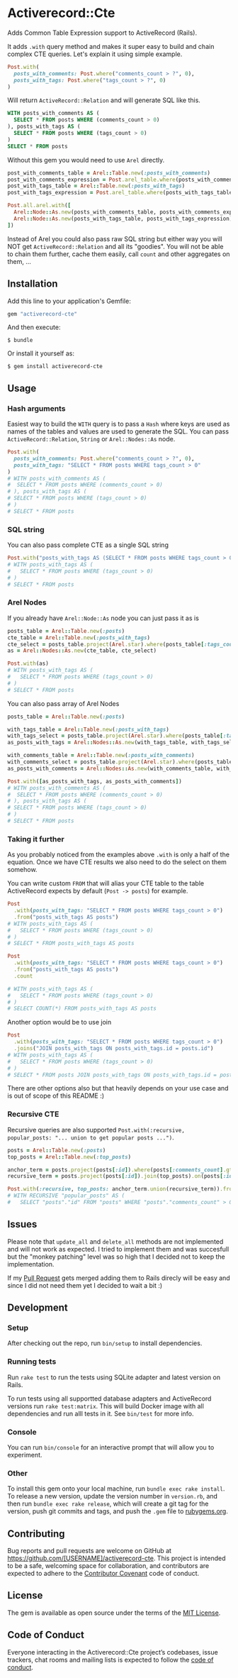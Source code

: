 # Activerecord::Cte

Adds Common Table Expression support to ActiveRecord (Rails).

It adds `.with` query method and makes it super easy to build and chain complex CTE queries. Let's explain it using simple example.

```ruby
Post.with(
  posts_with_comments: Post.where("comments_count > ?", 0),
  posts_with_tags: Post.where("tags_count > ?", 0)
)
```

Will return `ActiveRecord::Relation` and will generate SQL like this.

```SQL
WITH posts_with_comments AS (
  SELECT * FROM posts WHERE (comments_count > 0)
), posts_with_tags AS (
  SELECT * FROM posts WHERE (tags_count > 0)
)
SELECT * FROM posts
```

Without this gem you would need to use `Arel` directly.

```ruby
post_with_comments_table = Arel::Table.new(:posts_with_comments)
post_with_comments_expression = Post.arel_table.where(posts_with_comments_table[:comments_count].gt(0))
post_with_tags_table = Arel::Table.new(:posts_with_tags)
post_with_tags_expression = Post.arel_table.where(posts_with_tags_table[:tags_count].gt(0))

Post.all.arel.with([
  Arel::Node::As.new(posts_with_comments_table, posts_with_comments_expression),
  Arel::Node::As.new(posts_with_tags_table, posts_with_tags_expression)
])
```

Instead of Arel you could also pass raw SQL string but either way you will NOT get `ActiveRecord::Relation` and all its "goodies".
You will not be able to chain them further, cache them easily, call `count` and other aggregates on them, ...

## Installation

Add this line to your application's Gemfile:

```ruby
gem "activerecord-cte"
```

And then execute:

    $ bundle

Or install it yourself as:

    $ gem install activerecord-cte

## Usage

### Hash arguments

Easiest way to build the `WITH` query is to pass a `Hash` where keys are used as names of the tables and values are used to
generate the SQL. You can pass `ActiveRecord::Relation`, `String` or `Arel::Nodes::As` node.

```ruby
Post.with(
  posts_with_comments: Post.where("comments_count > ?", 0),
  posts_with_tags: "SELECT * FROM posts WHERE tags_count > 0"
)
# WITH posts_with_comments AS (
#  SELECT * FROM posts WHERE (comments_count > 0)
# ), posts_with_tags AS (
# SELECT * FROM posts WHERE (tags_count > 0)
# )
# SELECT * FROM posts
```

### SQL string

You can also pass complete CTE as a single SQL string

```ruby
Post.with("posts_with_tags AS (SELECT * FROM posts WHERE tags_count > 0)")
# WITH posts_with_tags AS (
#   SELECT * FROM posts WHERE (tags_count > 0)
# )
# SELECT * FROM posts
```

### Arel Nodes

If you already have `Arel::Node::As` node you can just pass it as is

```ruby
posts_table = Arel::Table.new(:posts)
cte_table = Arel::Table.new(:posts_with_tags)
cte_select = posts_table.project(Arel.star).where(posts_table[:tags_count].gt(100))
as = Arel::Nodes::As.new(cte_table, cte_select)

Post.with(as)
# WITH posts_with_tags AS (
#   SELECT * FROM posts WHERE (tags_count > 0)
# )
# SELECT * FROM posts
```

You can also pass array of Arel Nodes

```ruby
posts_table = Arel::Table.new(:posts)

with_tags_table = Arel::Table.new(:posts_with_tags)
with_tags_select = posts_table.project(Arel.star).where(posts_table[:tags_count].gt(100))
as_posts_with_tags = Arel::Nodes::As.new(with_tags_table, with_tags_select)

with_comments_table = Arel::Table.new(:posts_with_comments)
with_comments_select = posts_table.project(Arel.star).where(posts_table[:comments_count].gt(100))
as_posts_with_comments = Arel::Nodes::As.new(with_comments_table, with_comments_select)

Post.with([as_posts_with_tags, as_posts_with_comments])
# WITH posts_with_comments AS (
#  SELECT * FROM posts WHERE (comments_count > 0)
# ), posts_with_tags AS (
# SELECT * FROM posts WHERE (tags_count > 0)
# )
# SELECT * FROM posts
```

### Taking it further

As you probably noticed from the examples above `.with` is only a half of the equation. Once we have CTE results we also need to do the select on them somehow.

You can write custom `FROM` that will alias your CTE table to the table ActiveRecord expects by default (`Post -> posts`) for example.

```ruby
Post
  .with(posts_with_tags: "SELECT * FROM posts WHERE tags_count > 0")
  .from("posts_with_tags AS posts")
# WITH posts_with_tags AS (
#   SELECT * FROM posts WHERE (tags_count > 0)
# )
# SELECT * FROM posts_with_tags AS posts

Post
  .with(posts_with_tags: "SELECT * FROM posts WHERE tags_count > 0")
  .from("posts_with_tags AS posts")
  .count

# WITH posts_with_tags AS (
#   SELECT * FROM posts WHERE (tags_count > 0)
# )
# SELECT COUNT(*) FROM posts_with_tags AS posts
```

Another option would be to use join

```ruby
Post
  .with(posts_with_tags: "SELECT * FROM posts WHERE tags_count > 0")
  .joins("JOIN posts_with_tags ON posts_with_tags.id = posts.id")
# WITH posts_with_tags AS (
#   SELECT * FROM posts WHERE (tags_count > 0)
# )
# SELECT * FROM posts JOIN posts_with_tags ON posts_with_tags.id = posts.id
```

There are other options also but that heavily depends on your use case and is out of scope of this README :)

### Recursive CTE

Recursive queries are also supported `Post.with(:recursive, popular_posts: "... union to get popular posts ...")`.

```ruby
posts = Arel::Table.new(:posts)
top_posts = Arel::Table.new(:top_posts)

anchor_term = posts.project(posts[:id]).where(posts[:comments_count].gt(1))
recursive_term = posts.project(posts[:id]).join(top_posts).on(posts[:id].eq(top_posts[:id]))

Post.with(:recursive, top_posts: anchor_term.union(recursive_term)).from("top_posts AS posts")
# WITH RECURSIVE "popular_posts" AS (
#   SELECT "posts"."id" FROM "posts" WHERE "posts"."comments_count" > 0 UNION SELECT "posts"."id" FROM "posts" INNER JOIN "popular_posts" ON "posts"."id" = "popular_posts"."id" ) SELECT "posts".* FROM popular_posts AS posts
```

## Issues

Please note that `update_all` and `delete_all` methods are not implemented and will not work as expected. I tried to implement them and was succesfull
but the "monkey patching" level was so high that I decided not to keep the implementation.

If my [Pull Request](https://github.com/rails/rails/pull/37944) gets merged adding them to Rails direcly will be easy and since I did not need them yet
I decided to wait a bit :)

## Development

### Setup

After checking out the repo, run `bin/setup` to install dependencies.

### Running tests

Run `rake test` to run the tests using SQLite adapter and latest version on Rails.

To run tests using all supportted database adapters and ActiveRecord versions run `rake test:matrix`. This will build Docker image with all dependencies and run alll tests in it. See `bin/test` for more info.

### Console

You can run `bin/console` for an interactive prompt that will allow you to experiment.

### Other

To install this gem onto your local machine, run `bundle exec rake install`. To release a new version, update the version number in `version.rb`, and then run `bundle exec rake release`, which will create a git tag for the version, push git commits and tags, and push the `.gem` file to [rubygems.org](https://rubygems.org).

## Contributing

Bug reports and pull requests are welcome on GitHub at https://github.com/[USERNAME]/activerecord-cte. This project is intended to be a safe, welcoming space for collaboration, and contributors are expected to adhere to the [Contributor Covenant](http://contributor-covenant.org) code of conduct.

## License

The gem is available as open source under the terms of the [MIT License](https://opensource.org/licenses/MIT).

## Code of Conduct

Everyone interacting in the Activerecord::Cte project’s codebases, issue trackers, chat rooms and mailing lists is expected to follow the [code of conduct](https://github.com/[USERNAME]/activerecord-cte/blob/master/CODE_OF_CONDUCT.md).
